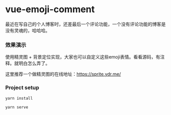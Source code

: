 # vue-emoji-comment

最近在写自己的个人博客时，还差最后一个评论功能，一个没有评论功能的博客是没有灵魂的，哈哈哈。

### 效果演示

使用精灵图 + 背景定位实现，大家也可以自定义这些emoji表情。看看源码，有注释。就明白怎么弄了。

这里推荐一个做精灵图的在线地址：https://sprite.ydr.me/

### Project setup
```
yarn install

yarn serve
```